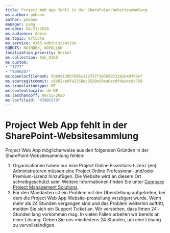 ```yaml
---
title: Project Web App fehlt in der SharePoint-Websitesammlung
ms.author: pebaum
author: pebaum
manager: pamg
ms.date: 04/21/2020
ms.audience: Admin
ms.topic: article
ms.service: o365-administration
ROBOTS: NOINDEX, NOFOLLOW
localization_priority: Normal
ms.collection: Adm_O365
ms.custom:
- "1777"
- "9000207"
ms.openlocfilehash: 5b699130b7896c12b757f10356072281b49766ef
ms.sourcegitcommit: c6692ce0fa1358ec3529e59ca0ecdfdea4cdc759
ms.translationtype: MT
ms.contentlocale: de-DE
ms.lasthandoff: 09/15/2020
ms.locfileid: "47801579"
---
```

# <a name="project-web-app-is-missing-from-the-sharepoint-site-collection"></a>Project Web App fehlt in der SharePoint-Websitesammlung

Project Web App möglicherweise aus den folgenden Gründen in der SharePoint-Websitesammlung fehlen:

1. Organisationen haben nur eine Project Online Essentials-Lizenz (en). Administratoren müssen eine Project Online Professional-und/oder Premium-Lizenz hinzufügen. Die Website wird an diesem Ort schreibgeschützt sein. Weitere Informationen finden Sie unter [Compare Project Management Solutions](https://products.office.com/project/compare-microsoft-project-management-software?tab=1).
2. Für den Mandanten ist ein Problem mit der Überstellung aufgetreten, bei dem die Project Web App Website-prostellung verzögert wurde. Wenn mehr als 24 Stunden vergangen sind und das Problem weiterhin auftritt, melden Sie sich ein Support Ticket an. Wir verstehen, dass Ihnen 24 Stunden lang vorkommen mag. In vielen Fällen arbeiten wir bereits an einer Lösung. Geben Sie uns mindestens 24 Stunden, um eine Lösung zu vervollständigen.
